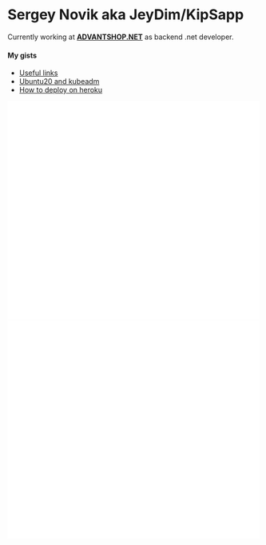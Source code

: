# Sergey Novik aka JeyDim/KipSapp
Currently working at **[ADVANTSHOP.NET](https://www.advantshop.net)** as backend .net developer.

#### My gists
 - [Useful links](https://gist.github.com/JeyDim/438c99bfc2c628ad6b1ec7ad1a0c0561)
 - [Ubuntu20 and kubeadm](https://gist.github.com/JeyDim/1f934a71001d14a8ce56e56d8656706d)
 - [How to deploy on heroku](https://gist.github.com/JeyDim/c566f28ad42a8b55d42fab8fef0deb79)


![GitStats Overview](https://raw.githubusercontent.com/JeyDim/GitStats/refs/heads/actions_branch/generated_images/overview.svg)![GitStats Languages](https://raw.githubusercontent.com/JeyDim/GitStats/refs/heads/actions_branch/generated_images/languages.svg)
